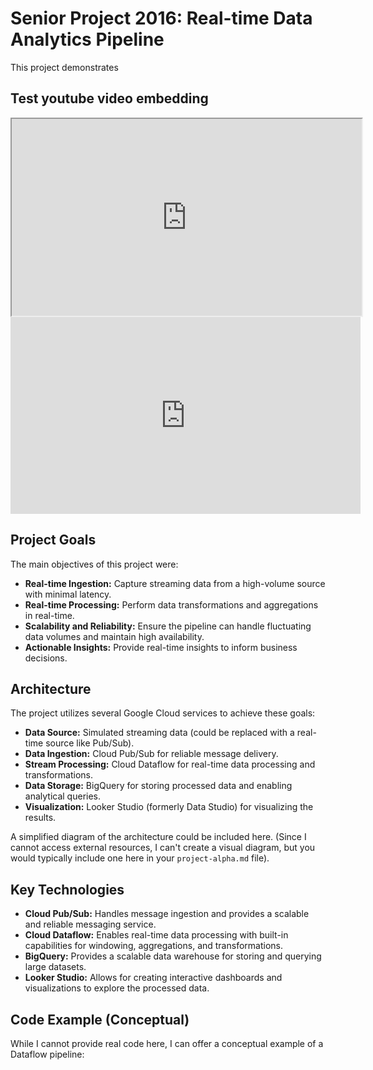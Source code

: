 # Senior Project 2016: Real-time Data Analytics Pipeline

This project demonstrates

## Test youtube video embedding

<div class="video-container-16by9">
  <iframe
    width="560"
    height="315"
    src="https://www.youtube.com/embed/GgMPIi-hsTo&mute=1"></iframe>
</div>

<iframe width="560" height="315" src="https://www.youtube.com/embed/GgMPIi-hsTo&mute=1" title="YouTube video player" frameborder="0" allowfullscreen></iframe>


## Project Goals

The main objectives of this project were:

* **Real-time Ingestion:** Capture streaming data from a high-volume source with minimal latency.
* **Real-time Processing:** Perform data transformations and aggregations in real-time.
* **Scalability and Reliability:** Ensure the pipeline can handle fluctuating data volumes and maintain high availability.
* **Actionable Insights:**  Provide real-time insights to inform business decisions.

## Architecture

The project utilizes several Google Cloud services to achieve these goals:

* **Data Source:** Simulated streaming data (could be replaced with a real-time source like Pub/Sub).
* **Data Ingestion:** Cloud Pub/Sub for reliable message delivery.
* **Stream Processing:** Cloud Dataflow for real-time data processing and transformations.
* **Data Storage:** BigQuery for storing processed data and enabling analytical queries.
* **Visualization:** Looker Studio (formerly Data Studio) for visualizing the results.

A simplified diagram of the architecture could be included here.  (Since I cannot access external resources, I can't create a visual diagram, but you would typically include one here in your `project-alpha.md` file).


## Key Technologies

* **Cloud Pub/Sub:**  Handles message ingestion and provides a scalable and reliable messaging service.
* **Cloud Dataflow:** Enables real-time data processing with built-in capabilities for windowing, aggregations, and transformations.
* **BigQuery:**  Provides a scalable data warehouse for storing and querying large datasets.
* **Looker Studio:**  Allows for creating interactive dashboards and visualizations to explore the processed data.

## Code Example (Conceptual)

While I cannot provide real code here, I can offer a conceptual example of a Dataflow pipeline:

